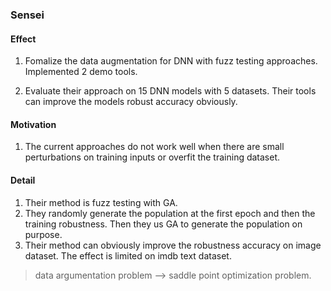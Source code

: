 ### Sensei

#### Effect

1. Fomalize the data augmentation for DNN with fuzz testing approaches. Implemented 2 demo tools.

2. Evaluate their approach on 15 DNN models with 5 datasets. Their tools can improve the models robust accuracy
obviously.

#### Motivation

1. The current approaches do not work well when there are small perturbations on training inputs or overfit the training dataset.

#### Detail

1. Their method is fuzz testing with GA.
2. They randomly generate the population at the first epoch and then the training robustness. Then they us GA to 
generate the population on purpose.
3. Their method can obviously improve the robustness accuracy on image dataset. The effect is limited on imdb text dataset.

> data argumentation problem --> saddle point optimization problem.